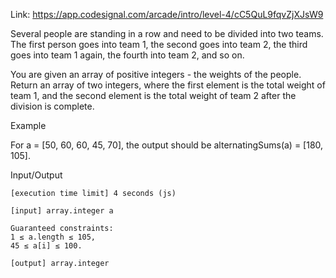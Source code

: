 Link: https://app.codesignal.com/arcade/intro/level-4/cC5QuL9fqvZjXJsW9

Several people are standing in a row and need to be divided into two teams. The first person goes into team 1, the second goes into team 2, the third goes into team 1 again, the fourth into team 2, and so on.

You are given an array of positive integers - the weights of the people. Return an array of two integers, where the first element is the total weight of team 1, and the second element is the total weight of team 2 after the division is complete.

Example

For a = [50, 60, 60, 45, 70], the output should be
alternatingSums(a) = [180, 105].

Input/Output

    [execution time limit] 4 seconds (js)

    [input] array.integer a

    Guaranteed constraints:
    1 ≤ a.length ≤ 105,
    45 ≤ a[i] ≤ 100.

    [output] array.integer
